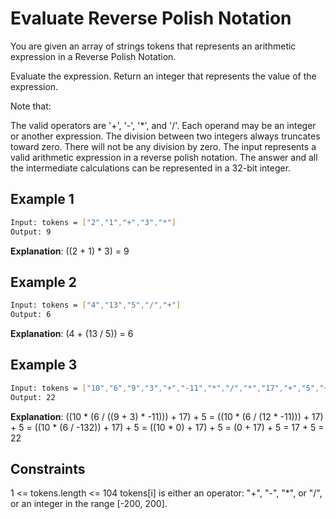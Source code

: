 # Evaluate Reverse Polish Notation

You are given an array of strings tokens that represents an arithmetic expression in a Reverse Polish Notation.

Evaluate the expression. Return an integer that represents the value of the expression.

Note that:

The valid operators are '+', '-', '*', and '/'.
Each operand may be an integer or another expression.
The division between two integers always truncates toward zero.
There will not be any division by zero.
The input represents a valid arithmetic expression in a reverse polish notation.
The answer and all the intermediate calculations can be represented in a 32-bit integer.

## Example 1

```bash
Input: tokens = ["2","1","+","3","*"]
Output: 9
```

**Explanation**: ((2 + 1) * 3) = 9

## Example 2

```bash
Input: tokens = ["4","13","5","/","+"]
Output: 6
```

**Explanation**: (4 + (13 / 5)) = 6

## Example 3

```bash
Input: tokens = ["10","6","9","3","+","-11","*","/","*","17","+","5","+"]
Output: 22
```

**Explanation**: ((10 * (6 / ((9 + 3) * -11))) + 17) + 5
= ((10 * (6 / (12 * -11))) + 17) + 5
= ((10 * (6 / -132)) + 17) + 5
= ((10 * 0) + 17) + 5
= (0 + 17) + 5
= 17 + 5
= 22

## Constraints

1 <= tokens.length <= 104
tokens[i] is either an operator: "+", "-", "*", or "/", or an integer in the range [-200, 200].